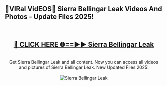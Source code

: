 <h2>🔴VIRal VidEOS🔴 Sierra Bellingar Leak Videos And Photos - Update Files 2025!</h2>
<br>
<div align="center">
<h2><a href="https://virallinks.top/odZfE0" rel="nofollow">🔴 CLICK HERE 🌐==►► Sierra Bellingar Leak</a></h2>
<br>
Get Sierra Bellingar Leak and all content. Now you can access all videos and pictures of Sierra Bellingar Leak. New Updated Files 2025!
<br>
<br>
<a href="https://virallinks.top/odZfE0" rel="nofollow" data-target="animated-image.originalLink"><img src="https://i.imgur.com/dJHk4Zq.gif)" alt="Sierra Bellingar Leak" style="max-width: 100%; display: inline-block;" data-target="animated-image.originalImage"></a>
</div>
<br>
